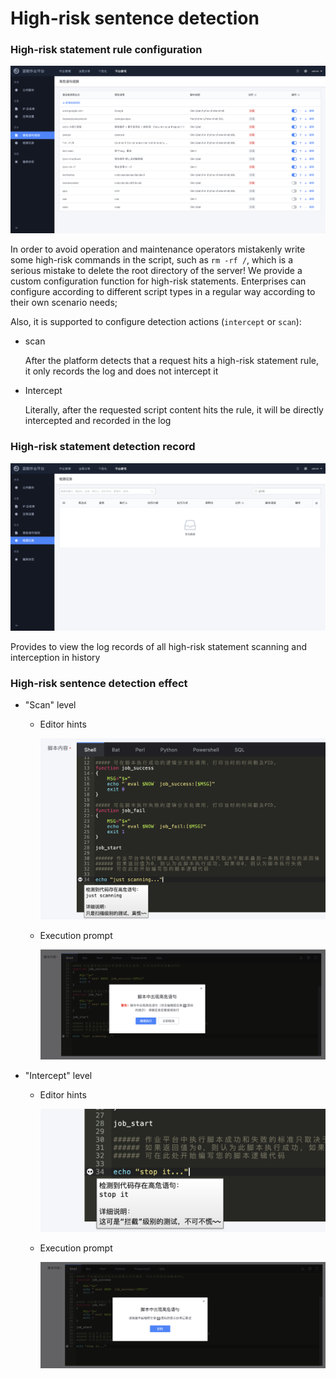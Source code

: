 # High-risk sentence detection

### High-risk statement rule configuration

![image-20211019164229870](media/image-20211019164229870.png)

In order to avoid operation and maintenance operators mistakenly write some high-risk commands in the script, such as `rm -rf /`, which is a serious mistake to delete the root directory of the server! We provide a custom configuration function for high-risk statements. Enterprises can configure according to different script types in a regular way according to their own scenario needs;

Also, it is supported to configure detection actions (`intercept` or `scan`):

   - scan
  
     After the platform detects that a request hits a high-risk statement rule, it only records the log and does not intercept it
  
   - Intercept
  
     Literally, after the requested script content hits the rule, it will be directly intercepted and recorded in the log

### High-risk statement detection record

![image-20211019164836088](media/image-20211019164836088.png)

Provides to view the log records of all high-risk statement scanning and interception in history

### High-risk sentence detection effect
- "Scan" level
  
   - Editor hints
  
     ![image-20220923180328813](media/image-20220923180328813.png)
  
   - Execution prompt
  
     ![image-20220923180344593](media/image-20220923180344593.png)
  
- "Intercept" level

   - Editor hints

     ![image-20220923180416444](media/image-20220923180416444.png)

   - Execution prompt

     ![image-20220923180500448](media/image-20220923180500448.png)